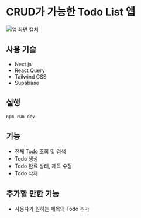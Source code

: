 # CRUD가 가능한 Todo List 앱

![앱 화면 캡처](https://velog.velcdn.com/images/ekil_like/post/6dfe0a2a-d487-49ae-b12c-0005099a3458/image.png)

## 사용 기술

-   Next.js
-   React Query
-   Tailwind CSS
-   Supabase

## 실행

```bash
npm run dev
```

## 기능

-   전체 Todo 조회 및 검색
-   Todo 생성
-   Todo 완료 상태, 제목 수정
-   Todo 삭제

## 추가할 만한 기능

-   사용자가 원하는 제목의 Todo 추가
